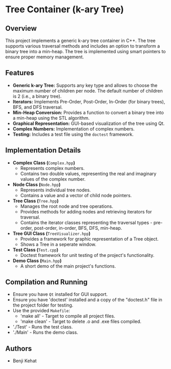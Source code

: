 
# Tree Container (k-ary Tree)

## Overview

This project implements a generic k-ary tree container in C++. The tree supports various traversal methods and includes an option to transform a binary tree into a min-heap. The tree is implemented using smart pointers to ensure proper memory management.

## Features

- **Generic k-ary Tree:** Supports any key type and allows to choose the maximum number of children per node. The default number of children is 2 (i.e., a binary tree).
- **Iterators:** Implements Pre-Order, Post-Order, In-Order (for binary trees), BFS, and DFS traversal.
- **Min-Heap Conversion:** Provides a function to convert a binary tree into a min-heap using the STL algorithm.
- **Graphical Representation:** GUI-based visualization of the tree using Qt.
- **Complex Numbers:** Implementation of complex numbers.
- **Testing:** Includes a test file using the `doctest` framework.

## Implementation Details

- **Complex Class (**`Complex.hpp`**)**
  - Represents complex numbers.
  - Contains two double values, representing the real and imaginary values of the complex number.
- **Node Class (**`Node.hpp`**)**
  - Represents individual tree nodes.
  - Contains a value and a vector of child node pointers.
- **Tree Class (**`Tree.hpp`**)**
  - Manages the root node and tree operations.
  - Provides methods for adding nodes and retrieving iterators for traversal.
  - Contains the iterator classes representing the traversal types - pre-order, post-order, in-order, BFS, DFS, min-heap.
- **Tree GUI Class (**`TreeVisualizer.hpp`**)**
  - Provides a framework for graphic representation of a Tree object.
  - Shows a Tree in a seperate window.
- **Test Class (**`Test.cpp`**)**
  - Doctest framework for unit testing of the project's functionality.
- **Demo Class (**`Main.hpp`**)**
  - A short demo of the main project's functions. 

## Compilation and Running
- Ensure you have `Qt` installed for GUI support.
- Ensure you have 'doctest' installed and a copy of the "doctest.h" file in the project folder for testing.
- Use the provided `Makefile`:
  - 'make all' - Target to compile all project files.
  - 'make clean' - Target to delete .o and .exe files compiled.
- './Test' - Runs the test class.
- './Main' - Runs the demo class.



## Authors

- Benji Kehat

